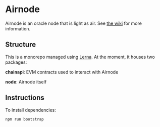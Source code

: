 # Airnode

Airnode is an oracle node that is light as air.
See [the wiki](https://github.com/clc-group/airnode/wiki) for more information.

## Structure

This is a monorepo managed using [Lerna](https://github.com/lerna/lerna).
At the moment, it houses two packages:

**chainapi**: EVM contracts used to interact with Airnode

**node**: Airnode itself

## Instructions

To install dependencies:
```
npm run bootstrap
```